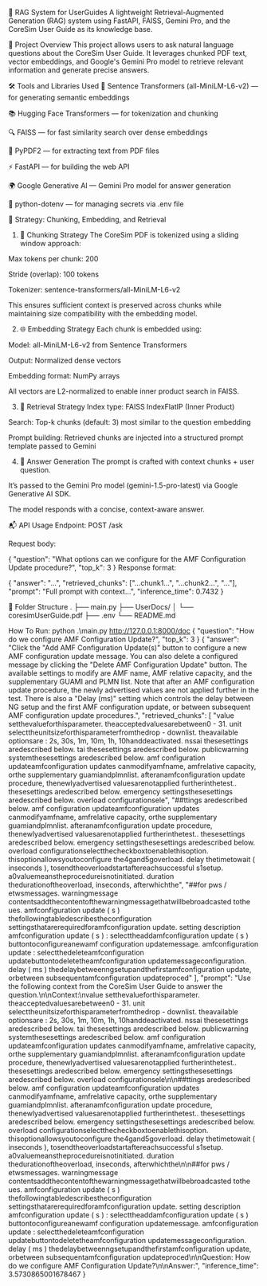 🧠 RAG System for UserGuides
A lightweight Retrieval-Augmented Generation (RAG) system using FastAPI, FAISS, Gemini Pro, and the CoreSim User Guide as its knowledge base.


🚀 Project Overview
This project allows users to ask natural language questions about the CoreSim User Guide. It leverages chunked PDF text, vector embeddings, and Google's Gemini Pro model to retrieve relevant information and generate precise answers.


🛠️ Tools and Libraries Used
🧠 Sentence Transformers (all-MiniLM-L6-v2) — for generating semantic embeddings

📚 Hugging Face Transformers — for tokenization and chunking

🔍 FAISS — for fast similarity search over dense embeddings

🧾 PyPDF2 — for extracting text from PDF files

⚡ FastAPI — for building the web API

🌍 Google Generative AI — Gemini Pro model for answer generation

🌱 python-dotenv — for managing secrets via .env file

🧩 Strategy: Chunking, Embedding, and Retrieval


1. 📄 Chunking Strategy
The CoreSim PDF is tokenized using a sliding window approach:

Max tokens per chunk: 200

Stride (overlap): 100 tokens

Tokenizer: sentence-transformers/all-MiniLM-L6-v2

This ensures sufficient context is preserved across chunks while maintaining size compatibility with the embedding model.

2. 🌐 Embedding Strategy
Each chunk is embedded using:

Model: all-MiniLM-L6-v2 from Sentence Transformers

Output: Normalized dense vectors

Embedding format: NumPy arrays

All vectors are L2-normalized to enable inner product search in FAISS.

3. 🔎 Retrieval Strategy
Index type: FAISS IndexFlatIP (Inner Product)

Search: Top-k chunks (default: 3) most similar to the question embedding

Prompt building: Retrieved chunks are injected into a structured prompt template passed to Gemini

4. 💬 Answer Generation
The prompt is crafted with context chunks + user question.

It’s passed to the Gemini Pro model (gemini-1.5-pro-latest) via Google Generative AI SDK.

The model responds with a concise, context-aware answer.

📬 API Usage
Endpoint: POST /ask

Request body:

{
  "question": "What options can we configure for the AMF Configuration Update procedure?",
  "top_k": 3
}
Response format:

{
  "answer": "...",
  "retrieved_chunks": ["...chunk1...", "...chunk2...", "..."],
  "prompt": "Full prompt with context...",
  "inference_time": 0.7432
}


📁 Folder Structure
.
├── main.py
├── UserDocs/
│   └── coresimUserGuide.pdf
├── .env
└── README.md

How To Run:
python .\main.py
http://127.0.0.1:8000/doc
{
  "question": "How do we configure AMF Configuration Update?",
  "top_k": 3
}
{
  "answer": "Click the \"Add AMF Configuration Update(s)\" button to configure a new AMF configuration update message.  You can also delete a configured message by clicking the \"Delete AMF Configuration Update\" button.  The available settings to modify are AMF name, AMF relative capacity, and the supplementary GUAMI and PLMN list. Note that after an AMF configuration update procedure, the newly advertised values are not applied further in the test.  There is also a \"Delay (ms)\" setting which controls the delay between NG setup and the first AMF configuration update, or between subsequent AMF configuration update procedures.",
  "retrieved_chunks": [
    "value setthevalueforthisparameter. theacceptedvaluesarebetween0 - 31. unit selecttheunitsizeforthisparameterfromthedrop - downlist. theavailable optionsare : 2s, 30s, 1m, 10m, 1h, 10handdeactivated. nssai thesesettings aredescribed below. tai thesesettings aredescribed below. publicwarning systemthesesettings aredescribed below. amf configuration updateamfconfiguration updates canmodifyamfname, amfrelative capacity, orthe supplementary guamiandplmnlist. afteranamfconfiguration update procedure, thenewlyadvertised valuesarenotapplied furtherinthetest.. thesesettings aredescribed below. emergency settingsthesesettings aredescribed below. overload configurationsele",
    "##ttings aredescribed below. amf configuration updateamfconfiguration updates canmodifyamfname, amfrelative capacity, orthe supplementary guamiandplmnlist. afteranamfconfiguration update procedure, thenewlyadvertised valuesarenotapplied furtherinthetest.. thesesettings aredescribed below. emergency settingsthesesettings aredescribed below. overload configurationselectthecheckboxtoenablethisoption. thisoptionallowsyoutoconfigure the4gand5goverload. delay thetimetowait ( inseconds ), tosendtheoverloadstartaftereachsuccessful s1setup. a0valuemeanstheprocedureisnotinitiated. duration thedurationoftheoverload, inseconds, afterwhichthe",
    "##for pws / etwsmessages. warningmessage contentsaddthecontentofthewarningmessagethatwillbebroadcasted tothe ues. amfconfiguration update ( s ) thefollowingtabledescribestheconfiguration settingsthatarerequiredforamfconfiguration update. setting description amfconfiguration update ( s ) : selecttheaddamfconfiguration update ( s ) buttontoconfigureanewamf configuration updatemessage. amfconfiguration update : selectthedeleteamfconfiguration updatebuttontodeletetheamfconfiguration updatemessageconfiguration. delay ( ms ) thedelaybetweenngsetupandthefirstamfconfiguration update, orbetween subsequentamfconfiguration updateproced"
  ],
  "prompt": "Use the following context from the CoreSim User Guide to answer the question.\n\nContext:\nvalue setthevalueforthisparameter. theacceptedvaluesarebetween0 - 31. unit selecttheunitsizeforthisparameterfromthedrop - downlist. theavailable optionsare : 2s, 30s, 1m, 10m, 1h, 10handdeactivated. nssai thesesettings aredescribed below. tai thesesettings aredescribed below. publicwarning systemthesesettings aredescribed below. amf configuration updateamfconfiguration updates canmodifyamfname, amfrelative capacity, orthe supplementary guamiandplmnlist. afteranamfconfiguration update procedure, thenewlyadvertised valuesarenotapplied furtherinthetest.. thesesettings aredescribed below. emergency settingsthesesettings aredescribed below. overload configurationsele\n\n##ttings aredescribed below. amf configuration updateamfconfiguration updates canmodifyamfname, amfrelative capacity, orthe supplementary guamiandplmnlist. afteranamfconfiguration update procedure, thenewlyadvertised valuesarenotapplied furtherinthetest.. thesesettings aredescribed below. emergency settingsthesesettings aredescribed below. overload configurationselectthecheckboxtoenablethisoption. thisoptionallowsyoutoconfigure the4gand5goverload. delay thetimetowait ( inseconds ), tosendtheoverloadstartaftereachsuccessful s1setup. a0valuemeanstheprocedureisnotinitiated. duration thedurationoftheoverload, inseconds, afterwhichthe\n\n##for pws / etwsmessages. warningmessage contentsaddthecontentofthewarningmessagethatwillbebroadcasted tothe ues. amfconfiguration update ( s ) thefollowingtabledescribestheconfiguration settingsthatarerequiredforamfconfiguration update. setting description amfconfiguration update ( s ) : selecttheaddamfconfiguration update ( s ) buttontoconfigureanewamf configuration updatemessage. amfconfiguration update : selectthedeleteamfconfiguration updatebuttontodeletetheamfconfiguration updatemessageconfiguration. delay ( ms ) thedelaybetweenngsetupandthefirstamfconfiguration update, orbetween subsequentamfconfiguration updateproced\n\nQuestion: How do we configure AMF Configuration Update?\n\nAnswer:",
  "inference_time": 3.5730865001678467
}
